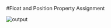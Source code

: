 #Float and Position Property Assignment

![output](https://user-images.githubusercontent.com/105339279/169642624-a94e7f29-6e01-4181-9c87-6ab226296a2f.png)
